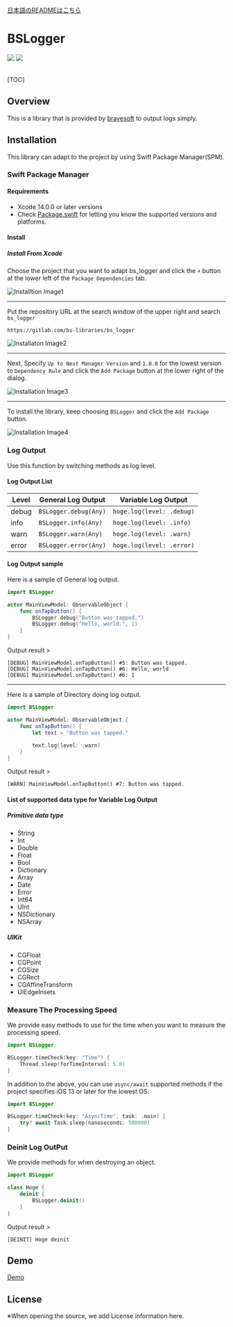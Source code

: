 [日本語のREADMEはこちら](./README-ja.md)
# BSLogger
<img src="https://img.shields.io/badge/SPM-v1.0.0-blue.svg?logo=swift" />
<img src="https://img.shields.io/badge/platform-iOS-lightgrey.svg" />
<br><br>

[TOC]

## Overview
This is a library that is provided by [bravesoft](https://www.bravesoft.co.jp/) to output logs simply.

## Installation
This library can adapt to the project by using Swift Package Manager(SPM).

### Swift Package Manager
#### Requirements
-  Xcode 14.0.0 or later versions
- Check [Package.swift](./Package.swift) for letting you know the supported versions and platforms.
#### Install
##### Install From Xcode
Choose the project that you want to adapt bs_logger and click the `+` button at the lower left of the `Package Dependencies` tab.

![Installtion Image1](./Docs/images/install_1.png)

---

Put the repository URL at the search window of the upper right and search `bs_logger`
```console
https://gitlab.com/bs-libraries/bs_logger
```
![Installaton Image2](./Docs/images/install_2.png)

---

Next, Specify `Up to Next Manager Version` and `1.0.0` for the lowest version to `Dependency Rule` and click the `Add Package` button at the lower right of the dialog.

![Installation Image3](./Docs/images/install_3.png)

---

To install the library, keep choosing `BSLogger` and click the `Add Package` button.

![Installation Image4](./Docs/images/install_4.png)

### Log Output
Use this function by switching methods as log level.
#### Log Output List
|Level|General Log Output|Variable Log Output|
|----|----|----|
|debug|`BSLogger.debug(Any)`|`hoge.log(level: .debug)`|
|info|`BSLogger.info(Any)`|`hoge.log(level: .info)`|
|warn|`BSLogger.warn(Any)`|`hoge.log(level: .warn)`|
|error|`BSLogger.error(Any)`|`hoge.log(level: .error)`|

#### Log Output sample
Here is a sample of General log output.
```swift
import BSLogger

actor MainViewModel: ObservableObject {
    func onTapButton() {
        BSLogger.debug("Button was tapped.")
        BSLogger.debug("Hello, world.", 1)
    }
}
```
Output result >
```console
[DEBUG] MainViewModel.onTapButton() #5: Button was tapped.
[DEBUG] MainViewModel.onTapButton() #6: Hello, world
[DEBUG] MainViewModel.onTapButton() #6: 1
```

---

Here is a sample of Directory doing log output.

```swift
import BSLogger

actor MainViewModel: ObservableObject {
    func onTapButton() {
        let text = "Button was tapped."

        text.log(level: .warn)
    }
}
```
Output result >
```console
[WARN] MainViewModel.onTapButton() #7: Button was tapped.
```

#### List of supported data type for Variable Log Output
##### Primitive data type
- String
- Int
- Double
- Float
- Bool
- Dictionary
- Array
- Date
- Error
- Int64
- UInt
- NSDictionary
- NSArray
##### UIKit
- CGFloat
- CGPoint
- CGSize
- CGRect
- CGAffineTransform
- UIEdgeInsets

### Measure The Processing Speed
We provide easy methods to use for the time when you want to measure the processing speed.

```swift
import BSLogger

BSLogger.timeCheck(key: "Time") {
    Thread.sleep(forTimeInterval: 5.0)
}
```

In addition to the above, you can use `async/await` supported methods if the project specifies iOS 13 or later for the lowest OS.
```swift
import BSLogger

BSLogger.timeCheck(key: "AsyncTime", task: .main) {
    try? await Task.sleep(nanoseconds: 500000)
}
```

### Deinit Log OutPut
We provide methods for when destroying an object.

```swift
import BSLogger

class Hoge {
    deinit {
        BSLogger.deinit()
    }
}
```
Output result >
```console
[DEINIT] Hoge deinit
```

## Demo 
[Demo](./Demo)
## License
※When opening the source, we add License information here.
